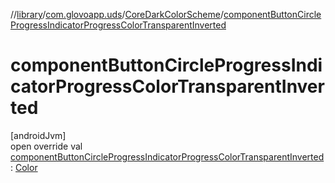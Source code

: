 //[library](../../../index.md)/[com.glovoapp.uds](../index.md)/[CoreDarkColorScheme](index.md)/[componentButtonCircleProgressIndicatorProgressColorTransparentInverted](component-button-circle-progress-indicator-progress-color-transparent-inverted.md)

# componentButtonCircleProgressIndicatorProgressColorTransparentInverted

[androidJvm]\
open override val [componentButtonCircleProgressIndicatorProgressColorTransparentInverted](component-button-circle-progress-indicator-progress-color-transparent-inverted.md): [Color](https://developer.android.com/reference/kotlin/androidx/compose/ui/graphics/Color.html)
